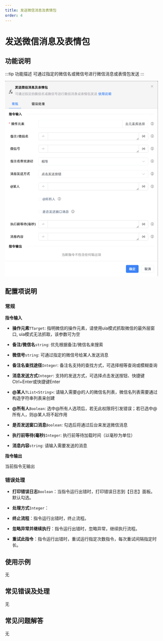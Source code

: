 ```yaml
---
title: 发送微信消息及表情包
order: 4
---
```


# 发送微信消息及表情包

## 功能说明

:::tip 功能描述
可通过指定的微信名或微信号进行微信消息或表情包发送
:::

![发送微信消息及表情包](../../../assets/发送微信消息及表情包_command.png)

## 配置项说明

### 常规

**指令输入**

- **操作元素**`TTarget`: 指明微信的操作元素，请使用uia模式抓取微信的最外层窗口, uia模式无法抓取，该参数可为空

- **备注/微信名**`string`: 优先根据备注/微信名来搜索

- **微信号**`string`: 可通过指定的微信号给某人发送消息

- **备注名查找途径**`Integer`: 备注名支持的查找方式，可选择相等查询或模糊查询

- **消息发送方式**`Integer`: 支持的发送方式，可选择点击发送按钮、快捷键Ctrl+Enter或快捷键Enter

- **@某人**`TList<String>`: 请输入需要@的人的微信名列表，微信名列表需要通过构造字符串列表来创建

- **@所有人**`Boolean`: 选中@所有人选项后，若无此权限将引发错误；若已选中@所有人，则@某人将不起作用

- **是否发送窗口消息**`Boolean`: 勾选后将通过后台来发送微信消息

- **执行前等待(毫秒)**`Integer`: 执行前等待加载时间（以毫秒为单位）

- **消息内容**`string`: 请输入需要发送的消息


**指令输出**

当前指令无输出

### 错误处理

- **打印错误日志**`Boolean`：当指令运行出错时，打印错误日志到【日志】面板。默认勾选。

- **处理方式**`Integer`：

 - **终止流程**：指令运行出错时，终止流程。

 - **忽略异常并继续执行**：指令运行出错时，忽略异常，继续执行流程。

 - **重试此指令**：指令运行出错时，重试运行指定次数指令，每次重试间隔指定时长。

## 使用示例
无

## 常见错误及处理

无

## 常见问题解答

无

